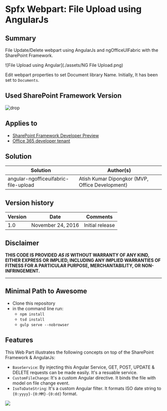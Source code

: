 # Spfx Webpart: File Upload using AngularJs

## Summary
File Update/Delete webpart using AngularJs and ngOfficeUIFabric with the SharePoint Framework.

![File Upload using Angular](./assets/NG File Upload.png)

Edit webpart properties to set Document library Name. Initially, It has been set to `Documents`.

## Used SharePoint Framework Version 
![drop](https://img.shields.io/badge/drop-drop5-red.svg)

## Applies to

* [SharePoint Framework Developer Preview](http://dev.office.com/sharepoint/docs/spfx/sharepoint-framework-overview)
* [Office 365 developer tenant](http://dev.office.com/sharepoint/docs/spfx/set-up-your-developer-tenant)

## Solution

Solution|Author(s)
--------|---------
angular-ngofficeuifabric-file-upload | Atish Kumar Dipongkor (MVP, Office Development)

## Version history

Version|Date|Comments
-------|----|--------
1.0|November 24, 2016|Initial release

## Disclaimer
**THIS CODE IS PROVIDED *AS IS* WITHOUT WARRANTY OF ANY KIND, EITHER EXPRESS OR IMPLIED, INCLUDING ANY IMPLIED WARRANTIES OF FITNESS FOR A PARTICULAR PURPOSE, MERCHANTABILITY, OR NON-INFRINGEMENT.**

---

## Minimal Path to Awesome

- Clone this repository
- in the command line run:
  - `npm install`
  - `tsd install`
  - `gulp serve --nobrowser`

## Features
This Web Part illustrates the following concepts on top of the SharePoint Framework & AngularJs:

- `BaseService`: By injecting this Angular Service, GET, POST, UPDATE & DELETE requests can be made easily. It's a resuable service.
- `CustomFileChange`: It's a custom Angular directive. It binds the file with model on file change event.
- `IsoToDateString`: It's a custom Angular filter. It formats ISO date string to `{0:yyyy}-{0:MM}-{0:dd}` format.

<img src="https://telemetry.sharepointpnp.com/sp-dev-fx-webparts/samples/angular-ngofficeuifabric-file-upload" />
